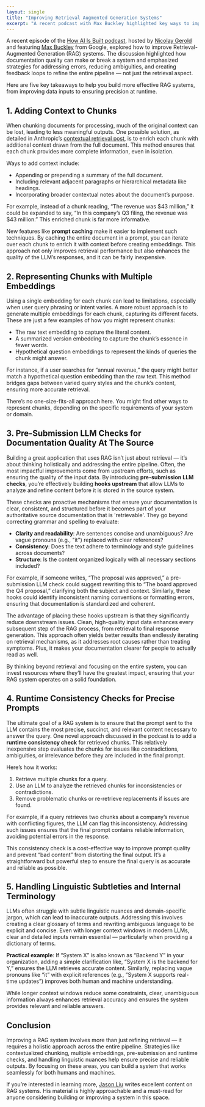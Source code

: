 ```yaml
---
layout: single
title: "Improving Retrieval Augmented Generation Systems"
excerpt: "A recent podcast with Max Buckley highlighted key ways to improve RAG systems — adding context to chunks, using multiple embeddings, and implementing pre-submission checks for better input quality. A holistic approach across the pipeline ensures more precise and reliable AI-generated responses."
---
```


A recent episode of the [How AI Is Built podcast](https://podcasts.apple.com/us/podcast/from-ambiguous-to-ai-ready-improving-documentation/id1739823286?i=1000677765593), hosted by [Nicolay Gerold](https://www.linkedin.com/in/nicolay-gerold/) and featuring [Max Buckley](https://www.linkedin.com/in/maxbuckley/) from Google, explored how to improve Retrieval-Augmented Generation (RAG) systems. The discussion highlighted how documentation quality can make or break a system and emphasized strategies for addressing errors, reducing ambiguities, and creating feedback loops to refine the entire pipeline — not just the retrieval aspect.

Here are five key takeaways to help you build more effective RAG systems, from improving data inputs to ensuring precision at runtime.

## 1. Adding Context to Chunks

When chunking documents for processing, much of the original context can be lost, leading to less meaningful outputs. One possible solution, as detailed in Anthropic’s [contextual retrieval post](https://www.anthropic.com/news/contextual-retrieval), is to enrich each chunk with additional context drawn from the full document. This method ensures that each chunk provides more complete information, even in isolation.

Ways to add context include:  
- Appending or prepending a summary of the full document.  
- Including relevant adjacent paragraphs or hierarchical metadata like headings.  
- Incorporating broader contextual notes about the document’s purpose.  

For example, instead of a chunk reading, “The revenue was $43 million,” it could be expanded to say, “In this company’s Q3 filing, the revenue was $43 million.” This enriched chunk is far more informative.  

New features like **prompt caching** make it easier to implement such techniques. By caching the entire document in a prompt, you can iterate over each chunk to enrich it with context before creating embeddings. This approach not only improves retrieval performance but also enhances the quality of the LLM’s responses, and it can be fairly inexpensive.

## 2. Representing Chunks with Multiple Embeddings

Using a single embedding for each chunk can lead to limitations, especially when user query phrasing or intent varies. A more robust approach is to generate multiple embeddings for each chunk, capturing its different facets. These are just a few examples of how you might represent chunks:  

- The raw text embedding to capture the literal content.  
- A summarized version embedding to capture the chunk’s essence in fewer words.  
- Hypothetical question embeddings to represent the kinds of queries the chunk might answer.  

For instance, if a user searches for “annual revenue,” the query might better match a hypothetical question embedding than the raw text. This method bridges gaps between varied query styles and the chunk’s content, ensuring more accurate retrieval.

There’s no one-size-fits-all approach here. You might find other ways to represent chunks, depending on the specific requirements of your system or domain.

## 3. Pre-Submission LLM Checks for Documentation Quality At The Source

Building a great application that uses RAG isn’t just about retrieval — it’s about thinking holistically and addressing the entire pipeline. Often, the most impactful improvements come from upstream efforts, such as ensuring the quality of the input data. By introducing **pre-submission LLM checks**, you’re effectively building **hooks upstream** that allow LLMs to analyze and refine content before it is stored in the source system.

These checks are proactive mechanisms that ensure your documentation is clear, consistent, and structured before it becomes part of your authoritative source documentation that is 'retrievable'. They go beyond correcting grammar and spelling to evaluate:  

- **Clarity and readability**: Are sentences concise and unambiguous? Are vague pronouns (e.g., "it") replaced with clear references?  
- **Consistency**: Does the text adhere to terminology and style guidelines across documents?  
- **Structure**: Is the content organized logically with all necessary sections included?  

For example, if someone writes, “The proposal was approved,” a pre-submission LLM check could suggest rewriting this to “The board approved the Q4 proposal,” clarifying both the subject and context. Similarly, these hooks could identify inconsistent naming conventions or formatting errors, ensuring that documentation is standardized and coherent.

The advantage of placing these hooks upstream is that they significantly reduce downstream issues. Clean, high-quality input data enhances every subsequent step of the RAG process, from retrieval to final response generation. This approach often yields better results than endlessly iterating on retrieval mechanisms, as it addresses root causes rather than treating symptoms. Plus, it makes your documentation clearer for people to actually read as well.

By thinking beyond retrieval and focusing on the entire system, you can invest resources where they’ll have the greatest impact, ensuring that your RAG system operates on a solid foundation.

## 4. Runtime Consistency Checks for Precise Prompts

The ultimate goal of a RAG system is to ensure that the prompt sent to the LLM contains the most precise, succinct, and relevant content necessary to answer the query. One novel approach discussed in the podcast is to add a **runtime consistency check** for retrieved chunks. This relatively inexpensive step evaluates the chunks for issues like contradictions, ambiguities, or irrelevance before they are included in the final prompt.

Here’s how it works:  

1. Retrieve multiple chunks for a query.  
2. Use an LLM to analyze the retrieved chunks for inconsistencies or contradictions.  
3. Remove problematic chunks or re-retrieve replacements if issues are found.  

For example, if a query retrieves two chunks about a company’s revenue with conflicting figures, the LLM can flag this inconsistency. Addressing such issues ensures that the final prompt contains reliable information, avoiding potential errors in the response.

This consistency check is a cost-effective way to improve prompt quality and prevent “bad content” from distorting the final output. It’s a straightforward but powerful step to ensure the final query is as accurate and reliable as possible.

## 5. Handling Linguistic Subtleties and Internal Terminology

LLMs often struggle with subtle linguistic nuances and domain-specific jargon, which can lead to inaccurate outputs. Addressing this involves creating a clear glossary of terms and rewriting ambiguous language to be explicit and concise. Even with longer context windows in modern LLMs, clear and detailed inputs remain essential — particularly when providing a dictionary of terms.

**Practical example**: If “System X” is also known as “Backend Y” in your organization, adding a simple clarification like, “System X is the backend for Y,” ensures the LLM retrieves accurate content. Similarly, replacing vague pronouns like “it” with explicit references (e.g., “System X supports real-time updates”) improves both human and machine understanding.

While longer context windows reduce some constraints, clear, unambiguous information always enhances retrieval accuracy and ensures the system provides relevant and reliable answers.

## Conclusion

Improving a RAG system involves more than just refining retrieval — it requires a holistic approach across the entire pipeline. Strategies like contextualized chunking, multiple embeddings, pre-submission and runtime checks, and handling linguistic nuances help ensure precise and reliable outputs. By focusing on these areas, you can build a system that works seamlessly for both humans and machines.

If you’re interested in learning more, [Jason Liu](https://jxnl.co/writing/category/rag/) writes excellent content on RAG systems. His material is highly approachable and a must-read for anyone considering building or improving a system in this space.